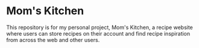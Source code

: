 # Mom's Kitchen
This repository is for my personal project, Mom's Kitchen, a recipe website where users can store recipes on their account and find recipe inspiration from across the web and other users.
